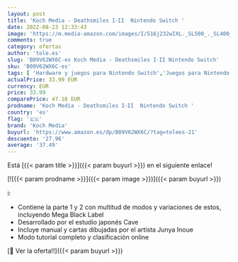```yaml
---
layout: post
title: 'Koch Media - Deathsmiles I･II  Nintendo Switch '
date: 2022-08-23 12:33:43
image: 'https://m.media-amazon.com/images/I/516j232wIXL._SL500_._SL400_.jpg'
comments: true
category: ofertas
author: 'tole.es'
slug: 'B09V62WX6C-es Koch Media - Deathsmiles I･II Nintendo Switch'
sku: 'B09V62WX6C-es'
tags: [ 'Hardware y juegos para Nintendo Switch','Juegos para Nintendo Switch','Videojuegos','koch media','nintendo','🇪🇸', ]
actualPrice: 33.99 EUR
currency: EUR
price: 33.99
comparePrice: 47.18 EUR
prodname: 'Koch Media - Deathsmiles I･II  Nintendo Switch '
country: 'es'
flag: '🇪🇸'
brand: 'Koch Media'
buyurl: 'https://www.amazon.es/dp/B09V62WX6C/?tag=tolees-21'
descuento: '27.96'
average: '37.49'
---
```


Está [{{< param title >}}]({{< param buyurl >}}) en el siguiente enlace!

[![{{< param prodname >}}]({{< param image >}})]({{< param buyurl >}})

ℹ️:

- Contiene la parte 1 y 2 con multitud de modos y variaciones de estos, incluyendo Mega Black Label
- Desarrollado por el estudio japonés Cave
- Incluye manual y cartas dibujadas por el artista Junya Inoue
- Modo tutorial completo y clasificación online

[🛒 Ver la oferta!!]({{< param buyurl >}})
